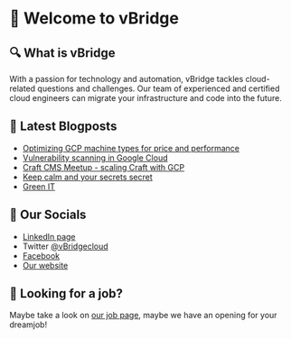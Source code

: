 # 👋 Welcome to vBridge

## 🔍 What is vBridge

With a passion for technology and automation, vBridge tackles cloud-related questions and challenges.
Our team of experienced and certified cloud engineers can migrate your infrastructure and code into the future.

## 📝 Latest Blogposts

<!-- BLOG-POST-LIST:START -->
- [Optimizing GCP machine types for price and performance](https://www.vbridge.eu/blog/20231220-cpu-types/)
- [Vulnerability scanning in Google Cloud](https://www.vbridge.eu/blog/20231112-gcp-container-scanning/)
- [Craft CMS Meetup - scaling Craft with GCP](https://www.vbridge.eu/blog/20231003-craft-cms-meetup/)
- [Keep calm and your secrets secret](https://www.vbridge.eu/blog/20230831-gcp-secret-manager/)
- [Green IT](https://www.vbridge.eu/blog/20230705-greenit/)
<!-- BLOG-POST-LIST:END -->

## 🔗 Our Socials

- [LinkedIn page](<https://www.linkedin.com/company/vbridgecloud/>)
- Twitter [@vBridgecloud](<https://www.twitter.com/vbridgecloud>)
- [Facebook](<https://www.facebook.com/vbridgecloud/>)
- [Our website](<https://www.vbridge.eu>)

## 👀 Looking for a job?

Maybe take a look on [our job page](<https://www.vbridge.eu/jobs>), maybe we have an opening for your dreamjob!
